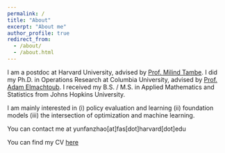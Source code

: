 ```yaml
---
permalink: /
title: "About"
excerpt: "About me"
author_profile: true
redirect_from: 
  - /about/
  - /about.html
---
```


I am a postdoc at Harvard University, advised by [Prof. Milind Tambe](https://teamcore.seas.harvard.edu/tambe). I did my Ph.D. in Operations Research at Columbia University, advised by [Prof. Adam Elmachtoub](http://www.columbia.edu/~ae2516/). I received my B.S. / M.S. in Applied Mathematics and Statistics from Johns Hopkins University.  

I am mainly interested in (i) policy evaluation and learning (ii) foundation models (iii) the intersection of optimization and machine learning. 

You can contact me at yunfanzhao[at]fas[dot]harvard[dot]edu 

You can find my CV [here](https://yzhao3685.github.io/files/yunfan_zhao_cv.pdf)


